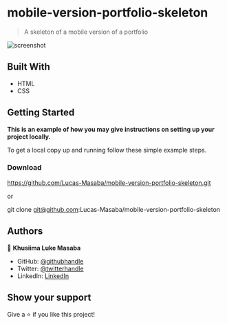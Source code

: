 # mobile-version-portfolio-skeleton

> A skeleton of a mobile version of a portfolio

![screenshot](./screenshot.png)




## Built With

- HTML
- CSS


## Getting Started

**This is an example of how you may give instructions on setting up your project locally.**


To get a local copy up and running follow these simple example steps.

### Download 
https://github.com/Lucas-Masaba/mobile-version-portfolio-skeleton.git
 
or
 
git clone git@github.com:Lucas-Masaba/mobile-version-portfolio-skeleton



## Authors

👤 **Khusiima Luke Masaba**

- GitHub: [@githubhandle](https://github.com/Lucas-Masaba)
- Twitter: [@twitterhandle](https://twitter.com/MasabaLuke)
- LinkedIn: [LinkedIn](https://linkedin.com/in/khusiima-luke-masaba-59060a121)





## Show your support

Give a ⭐️ if you like this project!

